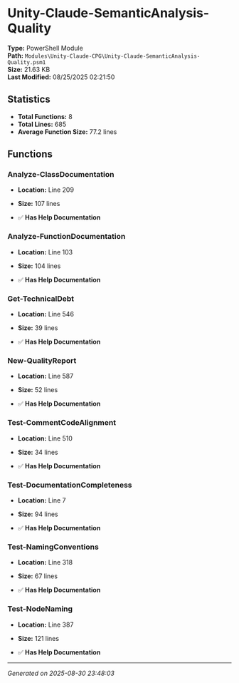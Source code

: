 # Unity-Claude-SemanticAnalysis-Quality

**Type:** PowerShell Module  
**Path:** `Modules\Unity-Claude-CPG\Unity-Claude-SemanticAnalysis-Quality.psm1`  
**Size:** 21.63 KB  
**Last Modified:** 08/25/2025 02:21:50  

## Statistics

- **Total Functions:** 8
- **Total Lines:** 685
- **Average Function Size:** 77.2 lines

## Functions


### Analyze-ClassDocumentation

- **Location:** Line 209
- **Size:** 107 lines

- ✅ **Has Help Documentation** 
### Analyze-FunctionDocumentation

- **Location:** Line 103
- **Size:** 104 lines

- ✅ **Has Help Documentation** 
### Get-TechnicalDebt

- **Location:** Line 546
- **Size:** 39 lines

- ✅ **Has Help Documentation** 
### New-QualityReport

- **Location:** Line 587
- **Size:** 52 lines

- ✅ **Has Help Documentation** 
### Test-CommentCodeAlignment

- **Location:** Line 510
- **Size:** 34 lines

- ✅ **Has Help Documentation** 
### Test-DocumentationCompleteness

- **Location:** Line 7
- **Size:** 94 lines

- ✅ **Has Help Documentation** 
### Test-NamingConventions

- **Location:** Line 318
- **Size:** 67 lines

- ✅ **Has Help Documentation** 
### Test-NodeNaming

- **Location:** Line 387
- **Size:** 121 lines

- ✅ **Has Help Documentation**

---
*Generated on 2025-08-30 23:48:03*
